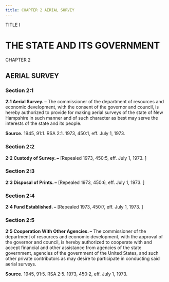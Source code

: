 ```yaml
---
title: CHAPTER 2 AERIAL SURVEY
---
```


TITLE I

THE STATE AND ITS GOVERNMENT
============================

CHAPTER 2

AERIAL SURVEY
-------------

### Section 2:1

 **2:1 Aerial Survey. –** The commissioner of the department of
resources and economic development, with the consent of the governor and
council, is hereby authorized to provide for making aerial surveys of
the state of New Hampshire in such manner and of such character as best
may serve the interests of the state and its people.

**Source.** 1945, 91:1. RSA 2:1. 1973, 450:1, eff. July 1, 1973.

### Section 2:2

 **2:2 Custody of Survey. –** 
[Repealed 1973, 450:5, eff. July 1,
1973.
]

### Section 2:3

 **2:3 Disposal of Prints. –** 
[Repealed 1973, 450:6, eff. July 1,
1973.
]

### Section 2:4

 **2:4 Fund Established. –** 
[Repealed 1973, 450:7, eff. July 1,
1973.
]

### Section 2:5

 **2:5 Cooperation With Other Agencies. –** The commissioner of the
department of resources and economic development, with the approval of
the governor and council, is hereby authorized to cooperate with and
accept financial and other assistance from agencies of the state
government, agencies of the government of the United States, and such
other private contributors as may desire to participate in conducting
said aerial surveys.

**Source.** 1945, 91:5. RSA 2:5. 1973, 450:2, eff. July 1, 1973.
